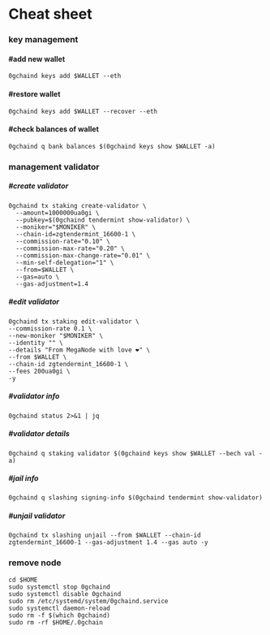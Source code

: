 # Cheat sheet

### key management
#### #add new wallet
```
0gchaind keys add $WALLET --eth
```
#### #restore wallet
```
0gchaind keys add $WALLET --recover --eth
```

#### #check balances of wallet
```
0gchaind q bank balances $(0gchaind keys show $WALLET -a)
```

### management validator
##### #create validator
```
0gchaind tx staking create-validator \
  --amount=1000000ua0gi \
  --pubkey=$(0gchaind tendermint show-validator) \
  --moniker="$MONIKER" \
  --chain-id=zgtendermint_16600-1 \
  --commission-rate="0.10" \
  --commission-max-rate="0.20" \
  --commission-max-change-rate="0.01" \
  --min-self-delegation="1" \
  --from=$WALLET \
  --gas=auto \
  --gas-adjustment=1.4
```
##### #edit validator
```
0gchaind tx staking edit-validator \
--commission-rate 0.1 \
--new-moniker "$MONIKER" \
--identity "" \
--details "From MegaNode with love ❤️" \
--from $WALLET \
--chain-id zgtendermint_16600-1 \
--fees 200ua0gi \
-y 
```
##### #validator info
```
0gchaind status 2>&1 | jq
```

##### #validator details
```
0gchaind q staking validator $(0gchaind keys show $WALLET --bech val -a) 
```

##### #jail info
```
0gchaind q slashing signing-info $(0gchaind tendermint show-validator) 
```
##### #unjail validator
```
0gchaind tx slashing unjail --from $WALLET --chain-id zgtendermint_16600-1 --gas-adjustment 1.4 --gas auto -y
```
### remove node

```
cd $HOME
sudo systemctl stop 0gchaind
sudo systemctl disable 0gchaind
sudo rm /etc/systemd/system/0gchaind.service
sudo systemctl daemon-reload
sudo rm -f $(which 0gchaind)
sudo rm -rf $HOME/.0gchain
```




